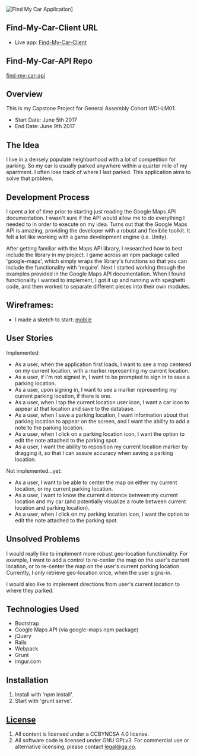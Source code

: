 ![Find My Car Application](http://i.imgur.com/6EBgMsa.png)]

## Find-My-Car-Client URL

- Live app: [Find-My-Car-Client](https://jkjellan.github.io/find-my-car-client/)

## Find-My-Car-API Repo
[find-my-car-api](https://github.com/jkjellan/find-my-car-api)

## Overview
This is my Capstone Project for General Assembly Cohort WDI-LM01.

- Start Date: June 5th 2017
- End Date:  June 9th 2017

## The Idea
I live in a densely populate neighborhood with a lot of competition for parking. So my car is usually parked anywhere within a quarter mile of my apartment. I often lose track of where I last parked. This application aims to solve that problem.

## Development Process
I spent a lot of time prior to starting just reading the Google Maps API documentation. I wasn't sure if the API would allow me to do everything I needed to in order to execute on my idea. Turns out that the Google Maps API is amazing, providing the developer with a robust and flexibile toolkit. It felt a lot like working with a game development engine (i.e. Unity).

After getting familiar with the Maps API library, I researched how to best include the library in my project. I game across an npm package called 'google-maps', which simply wraps the library's functions so that you can include the functionality with 'require'. Next I started working through the examples provided in the Google Maps API documentation. When I found functionality I wanted to implement, I got it up and running with speghetti code, and then worked to separate different pieces into their own modules.

## Wireframes:
- I made a sketch to start:  [mobile](http://i.imgur.com/ubkRHlP.jpg)

## User Stories
Implemented:
- As a user, when the application first loads, I want to see a map centered on my current location, with a marker representing my current location.
- As a user, if I'm not signed in, I want to be prompted to sign in to save a parking location.
- As a user, upon signing in, I want to see a marker representing my current parking location, if there is one.
- As a user, when I tap the current location user icon, I want a car icon to appear at that location and save to the database.
- As a user, when I save a parking location, I want information about that parking location to appear on the screen, and I want the ability to add a note to the parking location.
- As a user, when I click on a parking location icon, I want the option to edit the note attached to the parking spot.
- As a user, I want the ability to reposition my current location marker by dragging it, so that I can assure accuracy when saving a parking location.

Not implemented...yet:
- As a user, I want to be able to center the map on either my current location, or my current parking location.
- As a user, I want to know the current distance between my current location and my car (and potentially visualize a route between current location and parking location).
- As a user, when I click on my parking location icon, I want the option to edit the note attached to the parking spot.

## Unsolved Problems
I would really like to implement more robust geo-location functionality. For example, I want to add a control to re-center the map on the user's current location, or to re-center the map on the user's current parking location. Currently, I only retrieve geo-location once, when the user signs-in.

I would also like to implement directions from user's current location to where they parked.

## Technologies Used
- Bootstrap
- Google Maps API (via google-maps npm package)
- jQuery
- Rails
- Webpack
- Grunt
- imgur.com

## Installation

1. Install with 'npm install'.
2. Start with 'grunt serve'.

## [License](LICENSE)

1.  All content is licensed under a CC­BY­NC­SA 4.0 license.
1.  All software code is licensed under GNU GPLv3. For commercial use or
    alternative licensing, please contact legal@ga.co.
